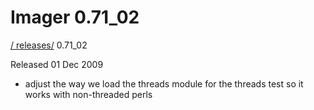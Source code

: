 # Imager 0.71_02

[ / ](..) [releases/](./) 0.71_02

Released 01 Dec 2009

- adjust the way we load the threads module for the threads test so it works with non-threaded perls